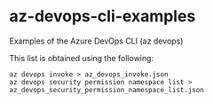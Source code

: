 # az-devops-cli-examples

Examples of the Azure DevOps CLI (az devops)

This list is obtained using the following:

```shell
az devops invoke > az_devops_invoke.json
az devops security permission namespace list > az_devops_security_permission_namespace_list.json
```
